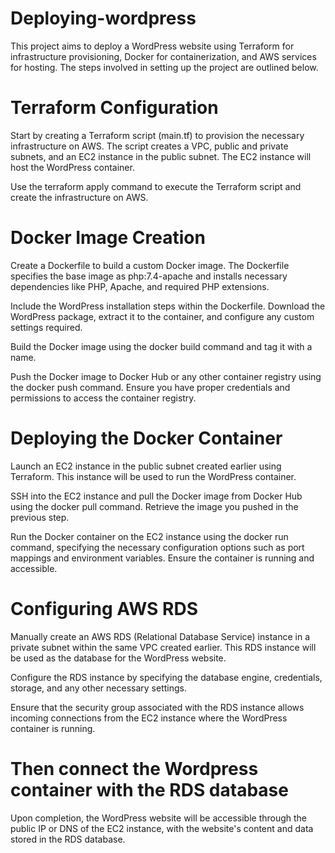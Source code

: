 # Deploying-wordpress
This project aims to deploy a WordPress website using Terraform for infrastructure provisioning, Docker for containerization, and AWS services for hosting. The steps involved in setting up the project are outlined below.

# Terraform Configuration
Start by creating a Terraform script (main.tf) to provision the necessary infrastructure on AWS. The script creates a VPC, public and private subnets, and an EC2 instance in the public subnet. The EC2 instance will host the WordPress container.

Use the terraform apply command to execute the Terraform script and create the infrastructure on AWS.

# Docker Image Creation
Create a Dockerfile to build a custom Docker image. The Dockerfile specifies the base image as php:7.4-apache and installs necessary dependencies like PHP, Apache, and required PHP extensions.

Include the WordPress installation steps within the Dockerfile. Download the WordPress package, extract it to the container, and configure any custom settings required.

Build the Docker image using the docker build command and tag it with a name. 

Push the Docker image to Docker Hub or any other container registry using the docker push command. Ensure you have proper credentials and permissions to access the container registry.

# Deploying the Docker Container
Launch an EC2 instance in the public subnet created earlier using Terraform. This instance will be used to run the WordPress container.

SSH into the EC2 instance and pull the Docker image from Docker Hub using the docker pull command. Retrieve the image you pushed in the previous step.

Run the Docker container on the EC2 instance using the docker run command, specifying the necessary configuration options such as port mappings and environment variables. Ensure the container is running and accessible.

# Configuring AWS RDS
Manually create an AWS RDS (Relational Database Service) instance in a private subnet within the same VPC created earlier. This RDS instance will be used as the database for the WordPress website.

Configure the RDS instance by specifying the database engine, credentials, storage, and any other necessary settings.

Ensure that the security group associated with the RDS instance allows incoming connections from the EC2 instance where the WordPress container is running.
# Then connect the Wordpress container with the RDS database
Upon completion, the WordPress website will be accessible through the public IP or DNS of the EC2 instance, with the website's content and data stored in the RDS database.

